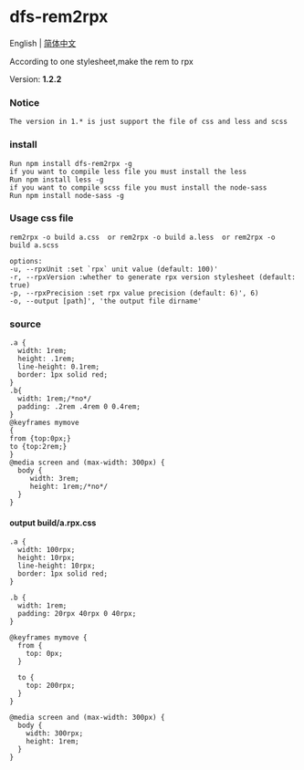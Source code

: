 # dfs-rem2rpx
English | [简体中文](./README-cn.md)

According to one stylesheet,make the rem to rpx

Version: **1.2.2**
### Notice
    The version in 1.* is just support the file of css and less and scss

### install

    Run npm install dfs-rem2rpx -g
    if you want to compile less file you must install the less
    Run npm install less -g
    if you want to compile scss file you must install the node-sass
    Run npm install node-sass -g

### Usage css file

```
rem2rpx -o build a.css  or rem2rpx -o build a.less  or rem2rpx -o build a.scss

options:
-u, --rpxUnit :set `rpx` unit value (default: 100)'
-r, --rpxVersion :whether to generate rpx version stylesheet (default: true)
-p, --rpxPrecision :set rpx value precision (default: 6)', 6)
-o, --output [path]', 'the output file dirname'
```

### source


```
.a {
  width: 1rem;
  height: .1rem;
  line-height: 0.1rem;
  border: 1px solid red;
}
.b{
  width: 1rem;/*no*/
  padding: .2rem .4rem 0 0.4rem;
}
@keyframes mymove
{
from {top:0px;}
to {top:2rem;}
}
@media screen and (max-width: 300px) {
  body {
     width: 3rem;
     height: 1rem;/*no*/
  }
}
```

#### output  build/a.rpx.css

```
.a {
  width: 100rpx;
  height: 10rpx;
  line-height: 10rpx;
  border: 1px solid red;
}

.b {
  width: 1rem;
  padding: 20rpx 40rpx 0 40rpx;
}

@keyframes mymove {
  from {
    top: 0px;
  }

  to {
    top: 200rpx;
  }
}

@media screen and (max-width: 300px) {
  body {
    width: 300rpx;
    height: 1rem;
  }
}
```
